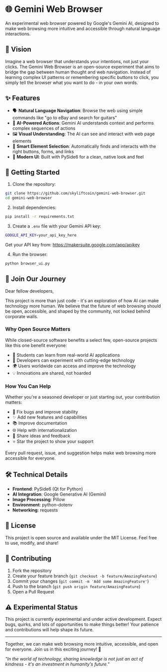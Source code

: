# 🌐 Gemini Web Browser

An experimental web browser powered by Google's Gemini AI, designed to make web browsing more intuitive and accessible through natural language interactions.

## 🌟 Vision

Imagine a web browser that understands your intentions, not just your clicks. The Gemini Web Browser is an open-source experiment that aims to bridge the gap between human thought and web navigation. Instead of learning complex UI patterns or remembering specific buttons to click, you simply tell the browser what you want to do - in your own words.

## ✨ Features

- 🗣️ **Natural Language Navigation**: Browse the web using simple commands like "go to eBay and search for guitars"
- 🤖 **AI-Powered Actions**: Gemini AI understands context and performs complex sequences of actions
- 🖼️ **Visual Understanding**: The AI can see and interact with web page elements
- 🎯 **Smart Element Selection**: Automatically finds and interacts with the right buttons, forms, and links
- 📱 **Modern UI**: Built with PySide6 for a clean, native look and feel

## 🚀 Getting Started

1. Clone the repository:
```bash
git clone https://github.com/skyliftcoin/gemini-web-browser.git
cd gemini-web-browser
```

2. Install dependencies:
```bash
pip install -r requirements.txt
```

3. Create a `.env` file with your Gemini API key:
```bash
GOOGLE_API_KEY=your_api_key_here
```
Get your API key from: https://makersuite.google.com/app/apikey

4. Run the browser:
```bash
python browser_ui.py
```

## 💝 Join Our Journey

Dear fellow developers,

This project is more than just code - it's an exploration of how AI can make technology more human. We believe that the future of web browsing should be open, accessible, and shaped by the community, not locked behind corporate walls.

### Why Open Source Matters

While closed-source software benefits a select few, open-source projects like this one benefit everyone:
- 🌱 Students can learn from real-world AI applications
- 🔧 Developers can experiment with cutting-edge technology
- 🌍 Users worldwide can access and improve the technology
- 💡 Innovations are shared, not hoarded

### How You Can Help

Whether you're a seasoned developer or just starting out, your contribution matters:
- 🐛 Fix bugs and improve stability
- ✨ Add new features and capabilities
- 📚 Improve documentation
- 🌐 Help with internationalization
- 💭 Share ideas and feedback
- ⭐ Star the project to show your support

Every pull request, issue, and suggestion helps make web browsing more accessible for everyone.

## 🛠️ Technical Details

- **Frontend**: PySide6 (Qt for Python)
- **AI Integration**: Google Generative AI (Gemini)
- **Image Processing**: Pillow
- **Environment**: python-dotenv
- **Networking**: requests

## 📜 License

This project is open source and available under the MIT License. Feel free to use, modify, and share!

## 🤝 Contributing

1. Fork the repository
2. Create your feature branch (`git checkout -b feature/AmazingFeature`)
3. Commit your changes (`git commit -m 'Add some AmazingFeature'`)
4. Push to the branch (`git push origin feature/AmazingFeature`)
5. Open a Pull Request

## ⚠️ Experimental Status

This project is currently experimental and under active development. Expect bugs, quirks, and lots of opportunities to make things better! Your patience and contributions will help shape its future.

---

Together, we can make web browsing more intuitive, accessible, and open for everyone. Join us in this exciting journey! 🚀

*"In the world of technology, sharing knowledge is not just an act of kindness - it's an investment in humanity's future."*
